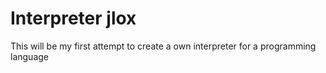 # Interpreter jlox
This will be my first attempt to create a own interpreter for a programming language